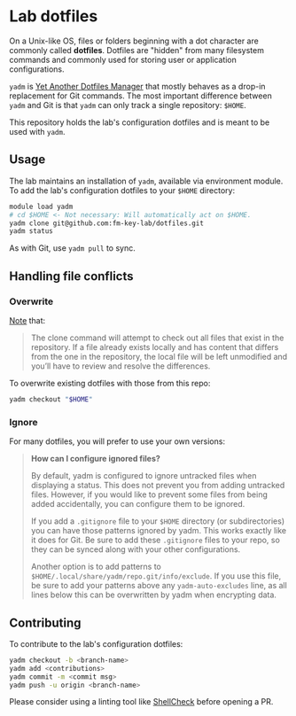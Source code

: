 # Lab dotfiles

On a Unix-like OS, files or folders beginning with a dot character are commonly called **dotfiles**. Dotfiles are "hidden" from many filesystem commands and commonly used for storing user or application configurations.

`yadm` is [Yet Another Dotfiles Manager](https://yadm.io) that mostly behaves as a drop-in replacement for Git commands. The most important difference between `yadm` and Git is that `yadm` can only track a single repository: `$HOME`.

This repository holds the lab's configuration dotfiles and is meant to be used with `yadm`.

## Usage

The lab maintains an installation of `yadm`, available via environment module. To add the lab's configuration dotfiles to your `$HOME` directory:

```bash
module load yadm
# cd $HOME <- Not necessary: Will automatically act on $HOME.
yadm clone git@github.com:fm-key-lab/dotfiles.git
yadm status
```

As with Git, use `yadm pull` to sync.

## Handling file conflicts

### Overwrite

[Note](https://yadm.io/docs/getting_started) that:

> The clone command will attempt to check out all files that exist in the repository. If a file already exists locally and has content that differs from the one in the repository, the local file will be left unmodified and you’ll have to review and resolve the differences.

To overwrite existing dotfiles with those from this repo:

```bash
yadm checkout "$HOME"
```

### Ignore

For many dotfiles, you will prefer to use your own versions:

> **How can I configure ignored files?**
> 
> By default, yadm is configured to ignore untracked files when displaying a status. This does not prevent you from adding untracked files. However, if you would like to prevent some files from being added accidentally, you can configure them to be ignored.
> 
> If you add a `.gitignore` file to your `$HOME` directory (or subdirectories) you can have those patterns ignored by yadm. This works exactly like it does for Git. Be sure to add these `.gitignore` files to your repo, so they can be synced along with your other configurations.
> 
> Another option is to add patterns to `$HOME/.local/share/yadm/repo.git/info/exclude`. If you use this file, be sure to add your patterns above any `yadm-auto-excludes` line, as all lines below this can be overwritten by yadm when encrypting data.

## Contributing

To contribute to the lab's configuration dotfiles:

```bash
yadm checkout -b <branch-name>
yadm add <contributions>
yadm commit -m <commit msg>
yadm push -u origin <branch-name>
```

Please consider using a linting tool like [ShellCheck](https://www.shellcheck.net) before opening a PR.

